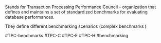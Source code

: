 Stands for Transaction Processing Performance Council - organization that defines and maintains a set of standardized benchmarks for evaluating database performances.

They define different benchmarking scenarios (complex benchmarks )

#TPC-benchmarks
#TPC-C 
#TPC-E
#TPC-H
#benchmarking 